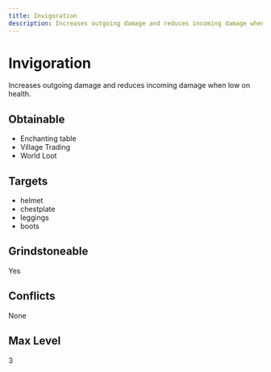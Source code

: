 ```yaml
---
title: Invigoration
description: Increases outgoing damage and reduces incoming damage when low on health.
---
```

# Invigoration
Increases outgoing damage and reduces incoming damage when low on health.
## Obtainable
- Enchanting table
- Village Trading
- World Loot
## Targets
- helmet
 - chestplate
 - leggings
 - boots
## Grindstoneable
Yes
## Conflicts
None
## Max Level
3
